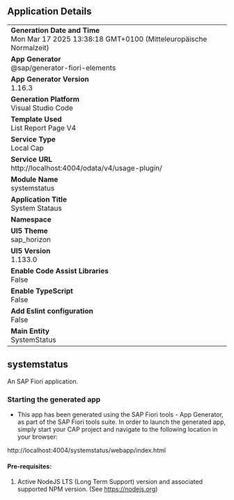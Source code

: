## Application Details
|               |
| ------------- |
|**Generation Date and Time**<br>Mon Mar 17 2025 13:38:18 GMT+0100 (Mitteleuropäische Normalzeit)|
|**App Generator**<br>@sap/generator-fiori-elements|
|**App Generator Version**<br>1.16.3|
|**Generation Platform**<br>Visual Studio Code|
|**Template Used**<br>List Report Page V4|
|**Service Type**<br>Local Cap|
|**Service URL**<br>http://localhost:4004/odata/v4/usage-plugin/|
|**Module Name**<br>systemstatus|
|**Application Title**<br>System Stataus|
|**Namespace**<br>|
|**UI5 Theme**<br>sap_horizon|
|**UI5 Version**<br>1.133.0|
|**Enable Code Assist Libraries**<br>False|
|**Enable TypeScript**<br>False|
|**Add Eslint configuration**<br>False|
|**Main Entity**<br>SystemStatus|

## systemstatus

An SAP Fiori application.

### Starting the generated app

-   This app has been generated using the SAP Fiori tools - App Generator, as part of the SAP Fiori tools suite.  In order to launch the generated app, simply start your CAP project and navigate to the following location in your browser:

http://localhost:4004/systemstatus/webapp/index.html

#### Pre-requisites:

1. Active NodeJS LTS (Long Term Support) version and associated supported NPM version.  (See https://nodejs.org)


